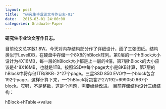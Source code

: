 ```yaml
---
layout: post
title:  "研究生毕业论文写作日志-01"
date:   2016-03-01 24:00:00
categories: Graduate-Paper
---
```

<strong>研究生毕业论文写作日志。</strong>
<p>目前论文总字数1.8W。今天对内存结构部分作了详细设计，画了三张图纸。结构类似于LevelDB，在硬盘中存储一个8X8的hBlock阵列。第0层的一个hBlock大小设计为4X16MB，每一层的hBlock大小都是上一层的4倍，第7层hBlock的大小应该是4^8X16MB，也就是1TB。按照SSD中每个page大小是8KB计算，第7层的hBlock中将存储1TB/8KB=2^27个page。三星SSD 850 EVO中一个block包含192个page，这样计算下来，一个hBlock将包含2^27/192=699050.667个block。哎呀，不是整数，这是个问题，需要继续改进。
目前存储结构设计三级结构：</p>
	hBlock->hTable->value

